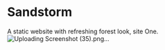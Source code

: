 # Sandstorm
A static website with refreshing forest look, site One.
![Uploading Screenshot (35).png…]()
